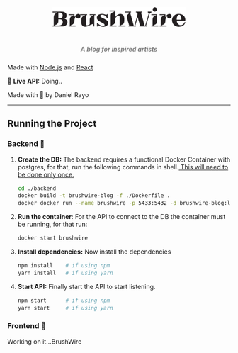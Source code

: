 <div align = "center">
  <img src="./brushWireLogo.png" width="300px"><h1 align="center"> 
    <h5 align="center"> <i style="color:grey;"> 
   A blog for inspired artists</i> </h5>
</div>

Made with [Node.js](https://nodejs.org/en) and [React](https://es.react.dev/) 

🔴 **Live API:** Doing..

Made with 💚 by Daniel Rayo

---

## Running the Project

### Backend 🔌

1. **Create the DB:** The backend requires a functional Docker Container with postgres, for that, run the following commands in shell.<u> This will need to be done only once.</u>
   
   ```bash
   cd ./backend
   docker build -t brushwire-blog -f ./Dockerfile .
   docker docker run --name brushwire -p 5433:5432 -d brushwire-blog:latest
   ```

2. **Run the container**: For the API to connect to the DB the container must be running, for that run:
   
   ```bash
   docker start brushwire
   ```

3. **Install dependencies:** Now install the dependencies
   
   ```bash
   npm install    # if using npm
   yarn install   # if using yarn
   ```

4. **Start API:** Finally start the API to start listening.
   
   ```bash
   npm start      # if using npm
   yarn start     # if using yarn
   ```

### Frontend 💫

Working on it...BrushWire

